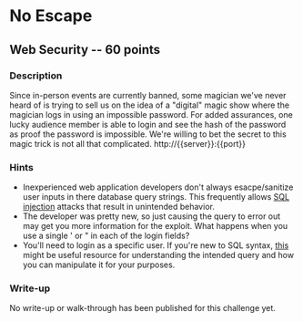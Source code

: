 # No Escape

## Web Security -- 60 points

### Description

Since in-person events are currently banned, some magician we've never heard of is trying to sell us on the idea of a "digital" magic show where the magician logs in using an impossible password. For added assurances, one lucky audience member is able to login and see the hash of the password as proof the password is impossible. We're willing to bet the secret to this magic trick is not all that complicated. http://{{server}}:{{port}}

### Hints

* Inexperienced web application developers don't always esacpe/sanitize user inputs in there database query strings. This frequently allows [SQL injection](https://en.wikipedia.org/wiki/SQL_injection) attacks that result in unintended behavior.
* The developer was pretty new, so just causing the query to error out may get you more information for the exploit. What happens when you use a single ' or " in each of the login fields?
* You'll need to login as a specific user. If you're new to SQL syntax, [this](https://www.w3schools.com/sql/sql_where.asp) might be useful resource for understanding the intended query and how you can manipulate it for your purposes.


### Write-up

No write-up or walk-through has been published for this challenge yet.

